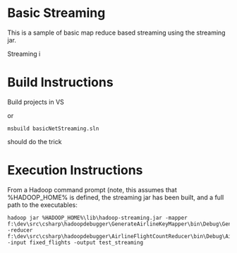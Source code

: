 Basic Streaming
======================

This is a sample of basic map reduce based streaming using the streaming jar.

Streaming i

Build Instructions
======================
Build projects in VS

or

	msbuild basicNetStreaming.sln 

should do the trick

Execution Instructions
======================
From a Hadoop command prompt (note, this assumes that %HADOOP_HOME% is defined, the streaming jar has been built, and a full path to the executables:

	hadoop jar %HADOOP_HOME%\lib\hadoop-streaming.jar -mapper f:\dev\src\csharp\hadoopdebugger\GenerateAirlineKeyMapper\bin\Debug\GenerateAirlineKeyMapper.exe -reducer f:\dev\src\csharp\hadoopdebugger\AirlineFlightCountReducer\bin\Debug\AirlineFlightCountReducer.exe -input fixed_flights -output test_streaming
	